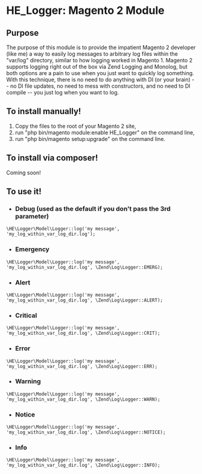 # HE_Logger: Magento 2 Module

## Purpose
The purpose of this module is to provide the impatient Magento 2 developer (like me) a way to easily log messages to arbitrary log files within the "var/log" directory, similar to how logging worked in Magento 1. Magento 2 supports logging right out of the box via Zend Logging and Monolog, but both options are a pain to use when you just want to quickly log something. With this technique, there is no need to do anything with DI (or your brain) -- no DI file updates, no need to mess with constructors, and no need to DI compile -- you just log when you want to log.

## To install manually!
1. Copy the files to the root of your Magento 2 site,
2. run "php bin/magento module:enable HE_Logger" on the command line,
3. run "php bin/magento setup:upgrade" on the command line.


## To install via composer!
Coming soon!


## To use it!
- ### Debug (used as the default if you don't pass the 3rd parameter)
`\HE\Logger\Model\Logger::log('my message', 'my_log_within_var_log_dir.log');`

- ### Emergency
`\HE\Logger\Model\Logger::log('my message', 'my_log_within_var_log_dir.log', \Zend\Log\Logger::EMERG);`

- ### Alert
`\HE\Logger\Model\Logger::log('my message', 'my_log_within_var_log_dir.log', \Zend\Log\Logger::ALERT);`

- ### Critical
`\HE\Logger\Model\Logger::log('my message', 'my_log_within_var_log_dir.log', \Zend\Log\Logger::CRIT);`

- ### Error
`\HE\Logger\Model\Logger::log('my message', 'my_log_within_var_log_dir.log', \Zend\Log\Logger::ERR);`

- ### Warning
`\HE\Logger\Model\Logger::log('my message', 'my_log_within_var_log_dir.log', \Zend\Log\Logger::WARN);`

- ### Notice
`\HE\Logger\Model\Logger::log('my message', 'my_log_within_var_log_dir.log', \Zend\Log\Logger::NOTICE);`

- ### Info
`\HE\Logger\Model\Logger::log('my message', 'my_log_within_var_log_dir.log', \Zend\Log\Logger::INFO);`
